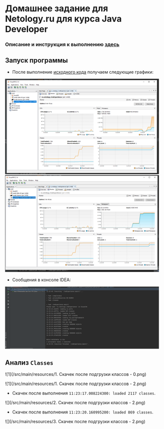 # Домашнее задание для Netology.ru для курса Java Developer   
### Описание и инструкция к выполнению [здесь](https://github.com/netology-code/jd-homeworks/tree/master/jvm/README.md)

## Запуск программы
- После выполнение [исходного кода](/src/main/java/ru/netology/JvmExperience.java) получаем следующие графики:

![](/src/main/resources/Общий_График_куча.png)
![](/src/main/resources/Общий_График_metaspace.png)

- Сообщения в консоле IDEA: 

![](/src/main/resources/Idea.png)

## Анализ `Classes`




![1](/src/main/resources/1. Скачек после подгрузки классов - 0.png)

![1](/src/main/resources/1. Скачек после подгрузки классов - 2.png)

- Скачек после выполнения `11:23:17.008224300: loaded 2117 classes`.

![](/src/main/resources/2. Скачек после подгрузки классов - 2.png)

- Скачек после выполнения `11:23:20.160995200: loaded 869 classes`.

![](/src/main/resources/3. Скачек после подгрузки классов - 2.png)
